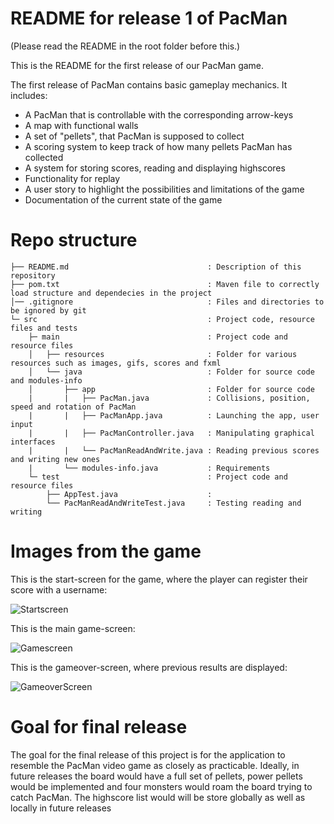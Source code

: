 # README for release 1 of PacMan

(Please read the README in the root folder before this.)

This is the README for the first release of our PacMan game.

The first release of PacMan contains basic gameplay mechanics. It includes: 
- A PacMan that is controllable with the corresponding arrow-keys
- A map with functional walls
- A set of "pellets", that PacMan is supposed to collect
- A scoring system to keep track of how many pellets PacMan has collected
- A system for storing scores, reading and displaying highscores
- Functionality for replay
- A user story to highlight the possibilities and limitations of the game
- Documentation of the current state of the game

# Repo structure
```
├── README.md                               : Description of this repository
├── pom.txt                                 : Maven file to correctly load structure and dependecies in the project
│── .gitignore                              : Files and directories to be ignored by git
└─ src                                      : Project code, resource files and tests
    ├─ main                                 : Project code and resource files
    │   ├── resources                       : Folder for various resources such as images, gifs, scores and fxml
    │   └── java                            : Folder for source code and modules-info
    │       ├── app                         : Folder for source code
    |       |   ├── PacMan.java             : Collisions, position, speed and rotation of PacMan
    |       |   ├── PacManApp.java          : Launching the app, user input
    |       |   ├── PacManController.java   : Manipulating graphical interfaces
    |       |   └── PacManReadAndWrite.java : Reading previous scores and writing new ones
    |       └── modules-info.java           : Requirements
    └─ test                                 : Project code and resource files
        ├── AppTest.java                    : 
        └── PacManReadAndWriteTest.java     : Testing reading and writing
```

# Images from the game

This is the start-screen for the game, where the player can register their score with a username:

![Startscreen](src/main/resources/README-Images/startScreen.png)

This is the main game-screen:

![Gamescreen](src/main/resources/README-Images/gameScreen.png)

This is the gameover-screen, where previous results are displayed:

![GameoverScreen](src/main/resources/README-Images/gameoverScreen.png)

# Goal for final release

The goal for the final release of this project is for the application to resemble the PacMan video game as closely as practicable. Ideally, in future releases the board would have a full set of pellets, power pellets would be implemented and four monsters would roam the board trying to catch PacMan. The highscore list would will be store globally as well as locally in future releases
